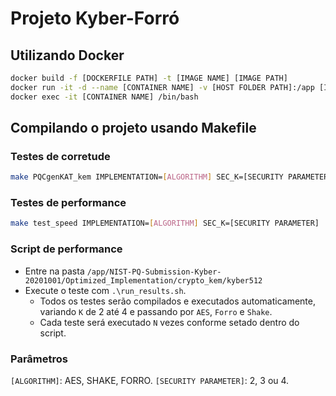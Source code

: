 # Projeto Kyber-Forró

## Utilizando Docker
```bash
docker build -f [DOCKERFILE PATH] -t [IMAGE NAME] [IMAGE PATH]
docker run -it -d --name [CONTAINER NAME] -v [HOST FOLDER PATH]:/app [IMAGE NAME]
docker exec -it [CONTAINER NAME] /bin/bash
```

## Compilando o projeto usando Makefile

### Testes de corretude
```bash
make PQCgenKAT_kem IMPLEMENTATION=[ALGORITHM] SEC_K=[SECURITY PARAMETER]
```

### Testes de performance
```bash
make test_speed IMPLEMENTATION=[ALGORITHM] SEC_K=[SECURITY PARAMETER]
```

### Script de performance
- Entre na pasta `/app/NIST-PQ-Submission-Kyber-20201001/Optimized_Implementation/crypto_kem/kyber512`
- Execute o teste com `.\run_results.sh`.
    - Todos os testes serão compilados e executados automaticamente, variando `K` de 2 até 4 e passando por `AES`, `Forro` e `Shake`.
    - Cada teste será executado `N` vezes conforme setado dentro do script.

### Parâmetros
`[ALGORITHM]`: AES, SHAKE, FORRO.
`[SECURITY PARAMETER]`: 2, 3 ou 4.